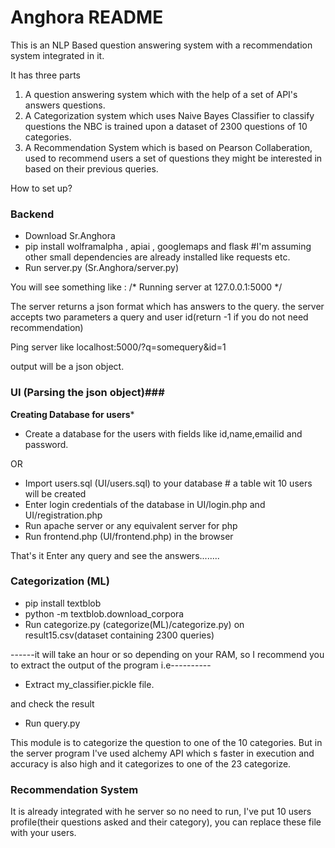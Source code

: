 # Anghora README #

This is an NLP Based question answering system with a recommendation system integrated in it.

It has three parts
1. A question answering system which with the help of a set of API's answers questions.
2. A Categorization system which uses Naive Bayes Classifier to classify questions the NBC is trained upon a dataset of 2300 questions of 10 categories.
3. A Recommendation System which is based on Pearson Collaberation, used to recommend users a set of questions they might be interested in based on their previous queries.

How to set up? 

### Backend ###

* Download Sr.Anghora
* pip install wolframalpha , apiai , googlemaps and flask #I'm assuming other small dependencies are already installed like requests etc.
* Run server.py (Sr.Anghora/server.py)

You will see something like :
/* Running server at 127.0.0.1:5000 */

The server returns a json format which has answers to the query.
the server accepts two parameters a query and user id(return -1 if you do not need recommendation)

Ping server like localhost:5000/?q=somequery&id=1

output will be a json object.

### UI (Parsing the json object)###

******Creating Database for users*******

* Create a database for the users with fields like id,name,emailid and password.

OR

* Import users.sql  (UI/users.sql) to your database # a table wit 10 users will be created
* Enter login credentials of the database in UI/login.php and UI/registration.php
* Run apache server or any equivalent server for php
* Run frontend.php (UI/frontend.php) in the browser

That's it Enter any query and see the answers........

### Categorization (ML) ###

* pip install textblob
* python -m textblob.download_corpora
* Run categorize.py (categorize(ML)/categorize.py) on result15.csv(dataset containing 2300 queries)

------it will take an hour or so depending on your RAM, so I recommend you to extract the output of the program i.e----------

* Extract my_classifier.pickle file.

and check the result

* Run query.py

This module is to categorize the question to one of the 10 categories. But in the server program I've used alchemy API which s faster in execution and accuracy is also high and it categorizes to one of the 23 categorize. 

### Recommendation System ###

It is already integrated with he server so no need to run, I've put 10 users profile(their questions asked and their category), you can replace these file with your users.